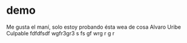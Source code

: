 # demo
Me gusta el maní, solo estoy probando ésta wea de cosa
Alvaro Uribe Culpable 
fdfdfsdf
wgfr3gr3
s
fs
gf
wrg
r
g
r
